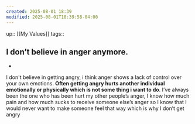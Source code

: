 ```yaml
---
created: 2025-08-01 18:39
modified: 2025-08-01T18:39:58-04:00
---
```

up:: [[My Values]]
tags::
## I don’t believe in anger anymore.

<!--
Define the behaviors that align with this value. These actions will guide you back, when you fall off track. Be sure to include the “why” behind each. -->
- 

I don't believe in getting angry, i think anger shows a lack of control over your own emotions. **Often getting angry hurts another individual emotionally or physically which is not some thing i want to do**. I’ve always been the one who has been hurt my other people’s anger, I know how much pain and how much sucks to receive someone else’s anger so I know that I would never want to make someone feel that way which is why I don’t get angry
<!--Other insights -->
